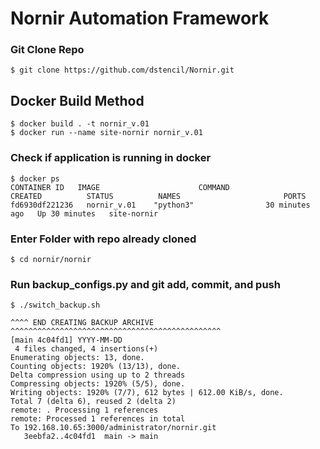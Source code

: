 # Nornir Automation Framework

### Git Clone Repo 
```
$ git clone https://github.com/dstencil/Nornir.git

```

## Docker Build Method
```
$ docker build . -t nornir_v.01
$ docker run --name site-nornir nornir_v.01
```
### Check if application is running in docker

```
$ docker ps
CONTAINER ID   IMAGE                      COMMAND                  CREATED          STATUS          NAMES                       PORTS                                                                                    
fd6930df221236   nornir_v.01    "python3"                30 minutes ago   Up 30 minutes   site-nornir

```

### Enter Folder with repo already cloned                                                                                        
```
$ cd nornir/nornir
```
### Run backup_configs.py and git add, commit, and push
``` 
$ ./switch_backup.sh

^^^^ END CREATING BACKUP ARCHIVE ^^^^^^^^^^^^^^^^^^^^^^^^^^^^^^^^^^^^^^^^^^^^^^^
[main 4c04fd1] YYYY-MM-DD
 4 files changed, 4 insertions(+)
Enumerating objects: 13, done.
Counting objects: 1920% (13/13), done.
Delta compression using up to 2 threads
Compressing objects: 1920% (5/5), done.
Writing objects: 1920% (7/7), 612 bytes | 612.00 KiB/s, done.
Total 7 (delta 6), reused 2 (delta 2)
remote: . Processing 1 references
remote: Processed 1 references in total
To 192.168.10.65:3000/administrator/nornir.git
   3eebfa2..4c04fd1  main -> main
```
